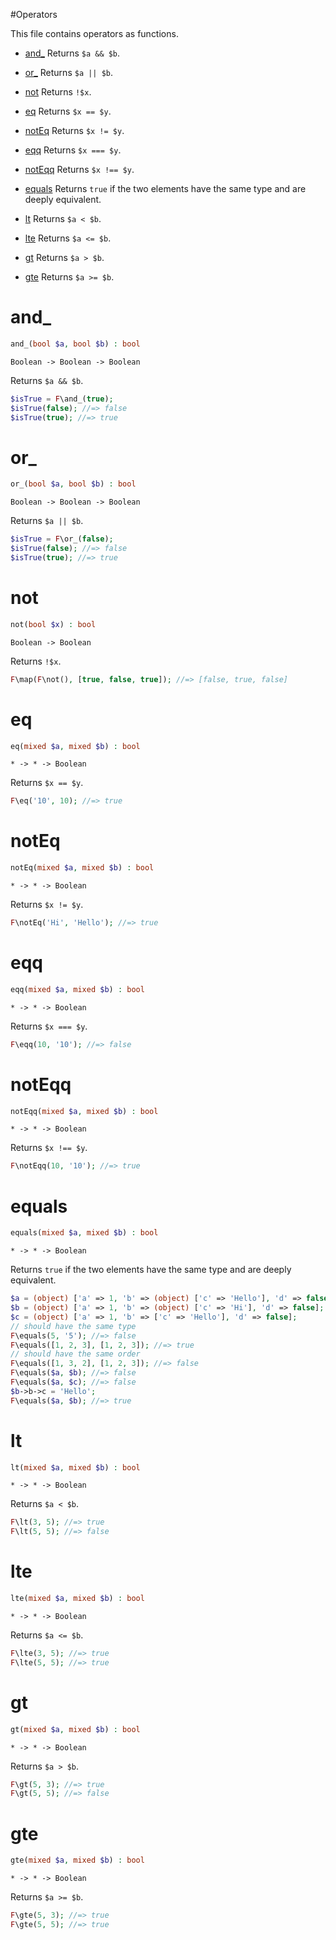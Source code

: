 #Operators

This file contains operators as functions.

- [and_](#and_) Returns `$a && $b`.

- [or_](#or_) Returns `$a || $b`.

- [not](#not) Returns `!$x`.

- [eq](#eq) Returns `$x == $y`.

- [notEq](#noteq) Returns `$x != $y`.

- [eqq](#eqq) Returns `$x === $y`.

- [notEqq](#noteqq) Returns `$x !== $y`.

- [equals](#equals) Returns `true` if the two elements have the same type and are deeply equivalent.

- [lt](#lt) Returns `$a < $b`.

- [lte](#lte) Returns `$a <= $b`.

- [gt](#gt) Returns `$a > $b`.

- [gte](#gte) Returns `$a >= $b`.

# and_

```php
and_(bool $a, bool $b) : bool
```

```
Boolean -> Boolean -> Boolean
```

Returns `$a && $b`.

```php
$isTrue = F\and_(true);
$isTrue(false); //=> false
$isTrue(true); //=> true
```

# or_

```php
or_(bool $a, bool $b) : bool
```

```
Boolean -> Boolean -> Boolean
```

Returns `$a || $b`.

```php
$isTrue = F\or_(false);
$isTrue(false); //=> false
$isTrue(true); //=> true
```

# not

```php
not(bool $x) : bool
```

```
Boolean -> Boolean
```

Returns `!$x`.

```php
F\map(F\not(), [true, false, true]); //=> [false, true, false]
```

# eq

```php
eq(mixed $a, mixed $b) : bool
```

```
* -> * -> Boolean
```

Returns `$x == $y`.

```php
F\eq('10', 10); //=> true
```

# notEq

```php
notEq(mixed $a, mixed $b) : bool
```

```
* -> * -> Boolean
```

Returns `$x != $y`.

```php
F\notEq('Hi', 'Hello'); //=> true
```

# eqq

```php
eqq(mixed $a, mixed $b) : bool
```

```
* -> * -> Boolean
```

Returns `$x === $y`.

```php
F\eqq(10, '10'); //=> false
```

# notEqq

```php
notEqq(mixed $a, mixed $b) : bool
```

```
* -> * -> Boolean
```

Returns `$x !== $y`.

```php
F\notEqq(10, '10'); //=> true
```

# equals

```php
equals(mixed $a, mixed $b) : bool
```

```
* -> * -> Boolean
```

Returns `true` if the two elements have the same type and are deeply equivalent.

```php
$a = (object) ['a' => 1, 'b' => (object) ['c' => 'Hello'], 'd' => false];
$b = (object) ['a' => 1, 'b' => (object) ['c' => 'Hi'], 'd' => false];
$c = (object) ['a' => 1, 'b' => ['c' => 'Hello'], 'd' => false];
// should have the same type
F\equals(5, '5'); //=> false
F\equals([1, 2, 3], [1, 2, 3]); //=> true
// should have the same order
F\equals([1, 3, 2], [1, 2, 3]); //=> false
F\equals($a, $b); //=> false
F\equals($a, $c); //=> false
$b->b->c = 'Hello';
F\equals($a, $b); //=> true
```

# lt

```php
lt(mixed $a, mixed $b) : bool
```

```
* -> * -> Boolean
```

Returns `$a < $b`.

```php
F\lt(3, 5); //=> true
F\lt(5, 5); //=> false
```

# lte

```php
lte(mixed $a, mixed $b) : bool
```

```
* -> * -> Boolean
```

Returns `$a <= $b`.

```php
F\lte(3, 5); //=> true
F\lte(5, 5); //=> true
```

# gt

```php
gt(mixed $a, mixed $b) : bool
```

```
* -> * -> Boolean
```

Returns `$a > $b`.

```php
F\gt(5, 3); //=> true
F\gt(5, 5); //=> false
```

# gte

```php
gte(mixed $a, mixed $b) : bool
```

```
* -> * -> Boolean
```

Returns `$a >= $b`.

```php
F\gte(5, 3); //=> true
F\gte(5, 5); //=> true
```

